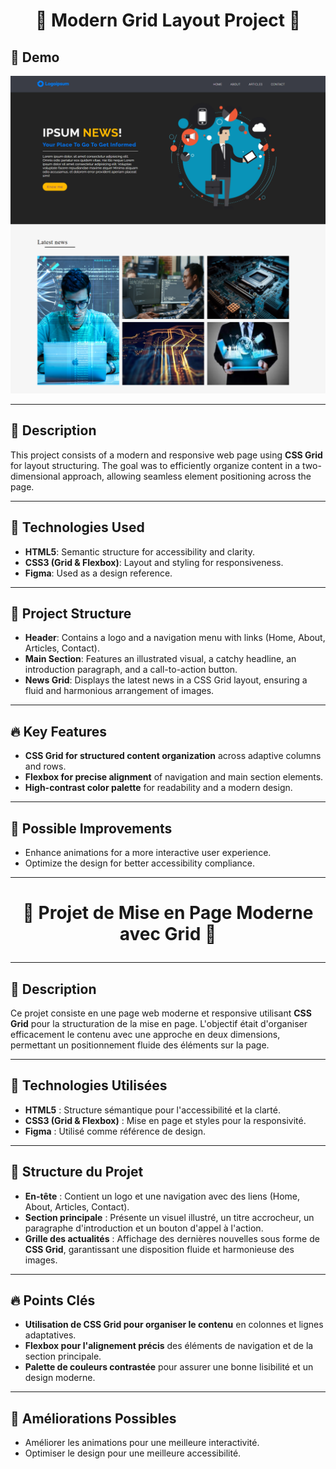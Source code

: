 <h1 align="center"> 🌟 Modern Grid Layout Project 🌟

## 📸 Demo
<p align="center">
  <img src="previewgrid.png" alt="Aperçu du projet" width="600">
</p>


---





## 📖 Description
This project consists of a modern and responsive web page using **CSS Grid** for layout structuring. The goal was to efficiently organize content in a two-dimensional approach, allowing seamless element positioning across the page.

---

## 🔧 Technologies Used
- **HTML5**: Semantic structure for accessibility and clarity.
- **CSS3 (Grid & Flexbox)**: Layout and styling for responsiveness.
- **Figma**: Used as a design reference.

---

## 🎨 Project Structure
- **Header**: Contains a logo and a navigation menu with links (Home, About, Articles, Contact).
- **Main Section**: Features an illustrated visual, a catchy headline, an introduction paragraph, and a call-to-action button.
- **News Grid**: Displays the latest news in a CSS Grid layout, ensuring a fluid and harmonious arrangement of images.

---

## 🔥 Key Features
- **CSS Grid for structured content organization** across adaptive columns and rows.
- **Flexbox for precise alignment** of navigation and main section elements.
- **High-contrast color palette** for readability and a modern design.

---


## 📌 Possible Improvements
- Enhance animations for a more interactive user experience.
- Optimize the design for better accessibility compliance.

---

<h1 align="center"> 🌟 Projet de Mise en Page Moderne avec Grid 🌟



---




## 📖 Description
Ce projet consiste en une page web moderne et responsive utilisant **CSS Grid** pour la structuration de la mise en page. L'objectif était d'organiser efficacement le contenu avec une approche en deux dimensions, permettant un positionnement fluide des éléments sur la page.

---

## 🔧 Technologies Utilisées
- **HTML5** : Structure sémantique pour l'accessibilité et la clarté.
- **CSS3 (Grid & Flexbox)** : Mise en page et styles pour la responsivité.
- **Figma** : Utilisé comme référence de design.

---

## 🎨 Structure du Projet
- **En-tête** : Contient un logo et une navigation avec des liens (Home, About, Articles, Contact).
- **Section principale** : Présente un visuel illustré, un titre accrocheur, un paragraphe d'introduction et un bouton d'appel à l'action.
- **Grille des actualités** : Affichage des dernières nouvelles sous forme de **CSS Grid**, garantissant une disposition fluide et harmonieuse des images.

---

## 🔥 Points Clés
- **Utilisation de CSS Grid pour organiser le contenu** en colonnes et lignes adaptatives.
- **Flexbox pour l'alignement précis** des éléments de navigation et de la section principale.
- **Palette de couleurs contrastée** pour assurer une bonne lisibilité et un design moderne.

---


## 📌 Améliorations Possibles
- Améliorer les animations pour une meilleure interactivité.
- Optimiser le design pour une meilleure accessibilité.
